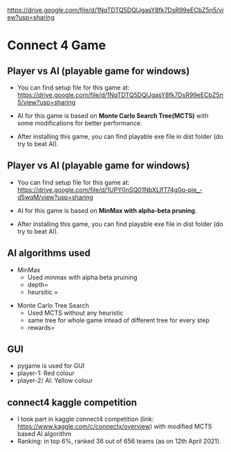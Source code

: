https://drive.google.com/file/d/1NqTDTQ5DQlJgasY8fk7DsR99eECbZ5n5/view?usp=sharing

# Connect 4 Game

## Player vs AI (playable game for windows)

- You can find setup file for this game at: https://drive.google.com/file/d/1NqTDTQ5DQlJgasY8fk7DsR99eECbZ5n5/view?usp=sharing
- AI for this game is based on **Monte Carlo Search Tree(MCTS)** with some modifications for better performance.

- After installing this game, you can find playable exe file in dist folder (do try to beat AI).

## Player vs AI (playable game for windows)

- You can find setup file for this game at: https://drive.google.com/file/d/1UPY0nSQ01NbXLIfT74g0q-pje_-d5wqM/view?usp=sharing
- AI for this game is based on **MinMax with alpha-beta pruning**.

- After installing this game, you can find playable exe file in dist folder (do try to beat AI).

## AI algorithms used

- MinMax
  - Used minmax with alpha beta pruining
  * depth=
  * heursitic =

* Monte Carlo Tree Search
  - Used MCTS without any heuristic
  - same tree for whole game intead of different tree for every step
  - rewards=

## GUI

- pygame is used for GUI
- player-1: Red colour
- player-2/ AI: Yellow colour

## connect4 kaggle competition

- I took part in kaggle connect4 competition (link: https://www.kaggle.com/c/connectx/overview) with modified MCTS based AI algorithm
- Ranking: in top 6%, ranked 36 out of 656 teams (as on 12th April 2021).
